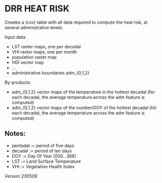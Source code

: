 DRR HEAT RISK 
====

Creates a (csv) table with all data required to compute the heat risk, at several administrative levels.

Input data:

- LST raster maps, one per decadal
- VHI raster maps, one per month
- population raster map
- HDI vector map
- ...
- administrative boundaries adm_{0,1,2}

By-products:

- adm_{0,1,2} vector maps of the temperature in the hottest decadal (for each decadal, the average temperature across the adm feature is computed)
- adm_{0,1,2} vector maps of the number/DOY of the hottest decadal (for each decadal, the average temperature across the adm feature is computed)

Notes:
---

- pentadal := period of five days
- decadal := period of ten days
- DOY := Day Of Year [000...366]
- LST := Land Surface Temperature
- VHI := Vegetation Health Index

_Version 230509_